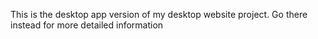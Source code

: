 This is the desktop app version of my desktop website project. Go there instead for more detailed information

